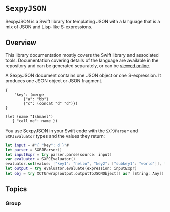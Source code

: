 # ``SexpyJSON``

SexpyJSON is a Swift library for templating JSON with a language that is a mix of JSON and Lisp-like
S-expressions.

## Overview

This library documentation mostly covers the Swift library and associated tools. Documentation covering
details of the language are available in the repository and can be generated separately, or can be 
[viewed online](https://juri.github.io/SexpyJSON/).

A SexpyJSON document contains one JSON object or one S-expression. It produces one JSON object or JSON fragment.

```
{
    "key": (merge
        {"a": "bb"}
        {"c": (concat "d" "d")})
}
```

```
(let (name "Ishmael")
   { "call_me": name })
```

You use SexpyJSON in your Swift code with the ``SXPJParser`` and ``SXPJEvaluator`` types and the values
they return:

```swift
let input = #"{ "key": d }"#
let parser = SXPJParser()
let inputExpr = try parser.parse(source: input)
var evaluator = SXPJEvaluator()
evaluator.set(value: ["key1": "hello", "key2": ["subkey1": "world"]], for: "d")
let output = try evaluator.evaluate(expression: inputExpr)
let obj = try XCTUnwrap(output.outputToJSONObject() as? [String: Any])
```

## Topics

### Group


